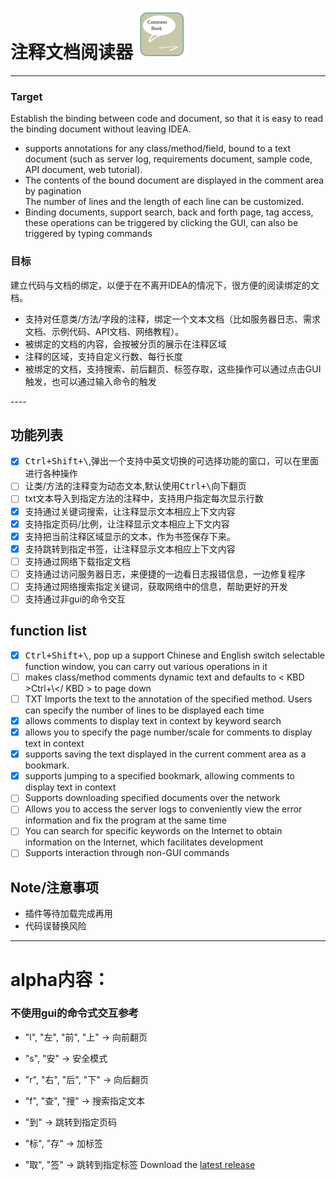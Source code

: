 # 注释文档阅读器  [![Downloads](src/main/resources/META-INF/pluginIcon.svg)](https://plugins.jetbrains.com/plugin/PLUGIN_ID)

----------------

<!-- Plugin description -->
<div>
<h3>Target</h3>
<p> Establish the binding between code and document, so that it is easy to read the binding document without leaving IDEA. </p>
<ul>
<li> supports annotations for any class/method/field, bound to a text document (such as server log, requirements document, sample code, API document, web tutorial). </li>
<li> The contents of the bound document are displayed in the comment area by pagination </li>
The number of lines and the length of each line can be customized. </li>
<li> Binding documents, support search, back and forth page, tag access, these operations can be triggered by clicking the GUI, can also be triggered by typing commands </li>
</ul>
</div>

<div>
  <h3>目标</h3>
  <p>建立代码与文档的绑定，以便于在不离开IDEA的情况下，很方便的阅读绑定的文档。</p>
  <ul>
    <li>支持对任意类/方法/字段的注释，绑定一个文本文档（比如服务器日志、需求文档、示例代码、API文档、网络教程）。</li>
    <li>被绑定的文档的内容，会按被分页的展示在注释区域</li>
    <li>注释的区域，支持自定义行数、每行长度</li>
    <li>被绑定的文档，支持搜索、前后翻页、标签存取，这些操作可以通过点击GUI触发，也可以通过输入命令的触发</li>
  </ul>
</div>
----

## 功能列表
- [x] <kbd>Ctrl+Shift+\\</kbd>,弹出一个支持中英文切换的可选择功能的窗口，可以在里面进行各种操作
- [ ] 让类/方法的注释变为动态文本,默认使用<kbd>Ctrl+\\</kbd>向下翻页
- [ ] txt文本导入到指定方法的注释中，支持用户指定每次显示行数
- [x] 支持通过关键词搜索，让注释显示文本相应上下文内容
- [x] 支持指定页码/比例，让注释显示文本相应上下文内容
- [x] 支持把当前注释区域显示的文本，作为书签保存下来。
- [x] 支持跳转到指定书签，让注释显示文本相应上下文内容
- [ ] 支持通过网络下载指定文档
- [ ] 支持通过访问服务器日志，来便捷的一边看日志报错信息，一边修复程序
- [ ] 支持通过网络搜索指定关键词，获取网络中的信息，帮助更好的开发
- [ ] 支持通过非gui的命令交互

## function list
- [x] <KBD>Ctrl+Shift+\\</KBD>, pop up a support Chinese and English switch selectable function window, you can carry out various operations in it
- [ ] makes class/method comments dynamic text and defaults to < KBD >Ctrl+\\</ KBD > to page down
- [ ] TXT Imports the text to the annotation of the specified method. Users can specify the number of lines to be
  displayed each time
- [x] allows comments to display text in context by keyword search
- [x] allows you to specify the page number/scale for comments to display text in context
- [x] supports saving the text displayed in the current comment area as a bookmark.
- [x] supports jumping to a specified bookmark, allowing comments to display text in context
- [ ] Supports downloading specified documents over the network
- [ ] Allows you to access the server logs to conveniently view the error information and fix the program at the same
  time
- [ ] You can search for specific keywords on the Internet to obtain information on the Internet, which facilitates
  development
- [ ] Supports interaction through non-GUI commands

## Note/注意事项

- 插件等待加载完成再用
- 代码误替换风险


<!-- Plugin description end -->

----

# alpha内容：

### 不使用gui的命令式交互参考

- "l", "左", "前", "上" -> 向前翻页

- "s", "安" -> 安全模式

- "r", "右", "后", "下" -> 向后翻页

- "f", "查", "搜" -> 搜索指定文本

- "到" -> 跳转到指定页码

- "标", "存" -> 加标签

- "取", "签" -> 跳转到指定标签
  Download the [latest release](https://github.com/boheastill/pd2/releases/latest)
